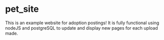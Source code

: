 # pet_site

This is an example website for adoption postings! It is fully functional using nodeJS and postgreSQL to update and display new pages for each upload made. 

